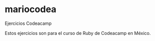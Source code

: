 # mariocodea
Ejercicios Codeacamp

Estos ejercicios son para el curso de Ruby de Codeacamp en México. 
